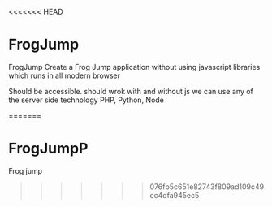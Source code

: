 <<<<<<< HEAD
# FrogJump
FrogJump
Create a Frog Jump application without using javascript libraries which runs in all modern browser

Should be accessible.
should wrok with and without js
we can use any of the server side technology PHP, Python, Node

=======
# FrogJumpP
Frog jump
>>>>>>> 076fb5c651e82743f809ad109c49cc4dfa945ec5
